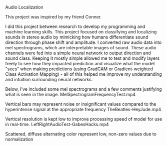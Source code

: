 Audio Localization

This project was inspired by my friend Conner.

I did this project between research to develop my programming and machine learning skills. This project focused on classifying and localizing sounds in stereo audio by mimicking how humans differentiate sound direction through phase shift and amplitude. I converted raw audio data into mel spectrograms, which are interpretable images of sound. These audio channels were fed into a simple neural network to output direction and sound class. Keeping it mostly simple allowed me to test and modify layers freely to see how they impacted prediction and visualize what the model "sees" when making predictions (using GradCAM or Gradient-weighted Class Activation Mapping) - all of this helped me improve my understanding and intuition surrounding neural networks.

Below, I've included some mel spectrograms and a few comments justifying what is seen in the image.
MelSpectrogramFrequencyTest.mp4

Vertical bars may represent noise or insignificant values compared to the hyperintense signal at the appropriate frequency
TheBeatles-HeyJude.mp4

Vertical resolution is kept low to improve processing speed of model for use in real-time.
LeftRightAudioTest-GabesHacks.mp4

Scattered, diffuse alternating color represent low, non-zero values due to normalization
